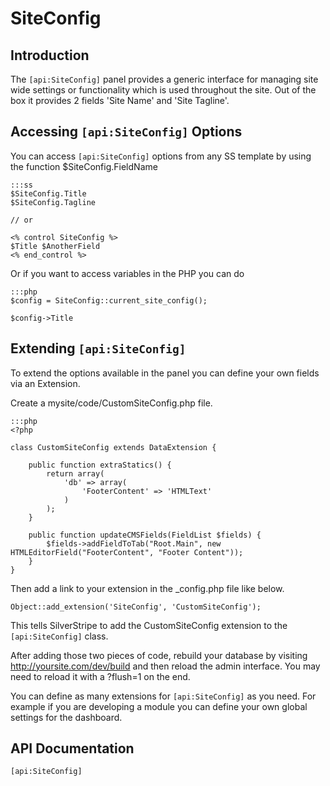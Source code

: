 # SiteConfig

## Introduction

The `[api:SiteConfig]` panel provides a generic interface for managing site wide settings or
functionality which is used throughout the site. Out of the box it provides 2 fields 'Site Name' and 'Site Tagline'.

## Accessing `[api:SiteConfig]` Options

You can access `[api:SiteConfig]` options from any SS template by using the function $SiteConfig.FieldName

	:::ss
	$SiteConfig.Title 
	$SiteConfig.Tagline
	
	// or 
	
	<% control SiteConfig %>
	$Title $AnotherField
	<% end_control %>


Or if you want to access variables in the PHP you can do

	:::php
	$config = SiteConfig::current_site_config(); 
	
	$config->Title


## Extending `[api:SiteConfig]`

To extend the options available in the panel you can define your own fields via an Extension.

Create a mysite/code/CustomSiteConfig.php file.

	:::php
	<?php
	
	class CustomSiteConfig extends DataExtension {
		
		public function extraStatics() {
			return array(
				'db' => array(
					'FooterContent' => 'HTMLText'
				)
			);
		}
	
		public function updateCMSFields(FieldList $fields) {
			$fields->addFieldToTab("Root.Main", new HTMLEditorField("FooterContent", "Footer Content"));
		}
	}


Then add a link to your extension in the _config.php file like below.

	Object::add_extension('SiteConfig', 'CustomSiteConfig');


This tells SilverStripe to add the CustomSiteConfig extension to the `[api:SiteConfig]` class. 

After adding those two pieces of code, rebuild your database by visiting http://yoursite.com/dev/build and then reload
the admin interface. You may need to reload it with a ?flush=1 on the end.

You can define as many extensions for `[api:SiteConfig]` as you need. For example if you are developing a module you can define
your own global settings for the dashboard.

## API Documentation
`[api:SiteConfig]`
